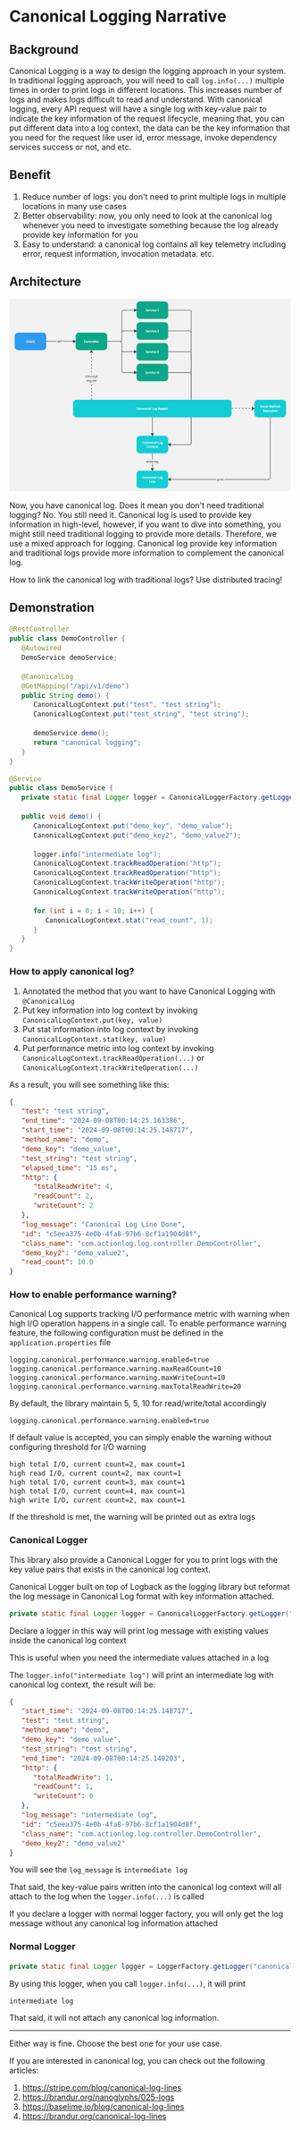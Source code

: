 # Canonical Logging Narrative

## Background
Canonical Logging is a way to design the logging approach in your system. In traditional logging approach, you will need
to call `log.info(...)` multiple times in order to print logs in different locations. This increases number of logs and
makes logs difficult to read and understand.
With canonical logging, every API request will have a single log with key-value pair to indicate the key information of
the request lifecycle, meaning that, you can put different data into a log context, the data can be the key information
that you need for the request like user id, error message, invoke dependency services success or not, and etc.

## Benefit

1. Reduce number of logs: you don't need to print multiple logs in multiple locations in many use cases
2. Better observability: now, you only need to look at the canonical log whenever you need to investigate something
   because the log already provide key information for you
3. Easy to understand: a canonical log contains all key telemetry including error, request information, invocation
   metadata. etc.

## Architecture

![](./docs/canonical-logging.jpg)

Now, you have canonical log. Does it mean you don't need traditional logging? No. You still need it. Canonical log is
used to provide key information in high-level, however, if you want to dive into something, you might still need
traditional logging to provide more details. Therefore, we use a mixed approach for logging. Canonical log provide key
information and traditional logs provide more information to complement the canonical log.

How to link the canonical log with traditional logs? Use distributed tracing!

## Demonstration

```java
@RestController
public class DemoController {
   @Autowired
   DemoService demoService;

   @CanonicalLog
   @GetMapping("/api/v1/demo")
   public String demo() {
      CanonicalLogContext.put("test", "test string");
      CanonicalLogContext.put("test_string", "test string");

      demoService.demo();
      return "canonical logging";
   }
}
```

```java
@Service
public class DemoService {
   private static final Logger logger = CanonicalLoggerFactory.getLogger("canonical-log");

   public void demo() {
      CanonicalLogContext.put("demo_key", "demo_value");
      CanonicalLogContext.put("demo_key2", "demo_value2");

      logger.info("intermediate log");
      CanonicalLogContext.trackReadOperation("http");
      CanonicalLogContext.trackReadOperation("http");
      CanonicalLogContext.trackWriteOperation("http");
      CanonicalLogContext.trackWriteOperation("http");

      for (int i = 0; i < 10; i++) {
         CanonicalLogContext.stat("read_count", 1);
      }
   }
}
```

### How to apply canonical log?
1. Annotated the method that you want to have Canonical Logging with `@CanonicalLog`
2. Put key information into log context by invoking `CanonicalLogContext.put(key, value)`
3. Put stat information into log context by invoking `CanonicalLogContext.stat(key, value)`
4. Put performance metric into log context by invoking `CanonicalLogContext.trackReadOperation(...)`
   or `CanonicalLogContext.trackWriteOperation(...)`

As a result, you will see something like this:

```json
{
   "test": "test string",
   "end_time": "2024-09-08T00:14:25.163386",
   "start_time": "2024-09-08T00:14:25.148717",
   "method_name": "demo",
   "demo_key": "demo_value",
   "test_string": "test string",
   "elapsed_time": "15 ms",
   "http": {
      "totalReadWrite": 4,
      "readCount": 2,
      "writeCount": 2
   },
   "log_message": "Canonical Log Line Done",
   "id": "c5eea375-4e0b-4fa8-97b6-8cf1a1904d8f",
   "class_name": "com.actionlog.log.controller.DemoController",
   "demo_key2": "demo_value2",
   "read_count": 10.0
}
```

### How to enable performance warning?

Canonical Log supports tracking I/O performance metric with warning when high I/O operation happens in a single call.
To enable performance warning feature, the following configuration must be defined in the `application.properties` file

```properties
logging.canonical.performance.warning.enabled=true
logging.canonical.performance.warning.maxReadCount=10
logging.canonical.performance.warning.maxWriteCount=10
logging.canonical.performance.warning.maxTotalReadWrite=20
```

By default, the library maintain 5, 5, 10 for read/write/total accordingly

```properties
logging.canonical.performance.warning.enabled=true
```

If default value is accepted, you can simply enable the warning without configuring threshold for I/O warning

```text
high total I/O, current count=2, max count=1
high read I/O, current count=2, max count=1
high total I/O, current count=3, max count=1
high total I/O, current count=4, max count=1
high write I/O, current count=2, max count=1
```

If the threshold is met, the warning will be printed out as extra logs

### Canonical Logger
This library also provide a Canonical Logger for you to print logs with the key value pairs that exists in the canonical
log context.

Canonical Logger built on top of Logback as the logging library but reformat the log message in Canonical Log format
with key information attached.

```java
private static final Logger logger = CanonicalLoggerFactory.getLogger("canonical-log");
```

Declare a logger in this way will print log message with existing values inside the canonical log context

This is useful when you need the intermediate values attached in a log

The `logger.info("intermediate log")` will print an intermediate log with canonical log context, the result will be:

```json
{
   "start_time": "2024-09-08T00:14:25.148717",
   "test": "test string",
   "method_name": "demo",
   "demo_key": "demo_value",
   "test_string": "test string",
   "end_time": "2024-09-08T00:14:25.149203",
   "http": {
      "totalReadWrite": 1,
      "readCount": 1,
      "writeCount": 0
   },
   "log_message": "intermediate log",
   "id": "c5eea375-4e0b-4fa8-97b6-8cf1a1904d8f",
   "class_name": "com.actionlog.log.controller.DemoController",
   "demo_key2": "demo_value2"
}
```

You will see the `log_message` is `intermediate log`

That said, the key-value pairs written into the canonical log context will all attach to the log when
the `logger.info(...)`
is called

If you declare a logger with normal logger factory, you will only get the log message without any canonical log
information attached

### Normal Logger
```java
private static final Logger logger = LoggerFactory.getLogger("canonical-log");
```

By using this logger, when you call `logger.info(...)`, it will print

```
intermediate log
```

That said, it will not attach any canonical log information.

---
Either way is fine. Choose the best one for your use case.

If you are interested in canonical log, you can check out the following articles:

1. https://stripe.com/blog/canonical-log-lines
2. https://brandur.org/nanoglyphs/025-logs
3. https://baselime.io/blog/canonical-log-lines
4. https://brandur.org/canonical-log-lines